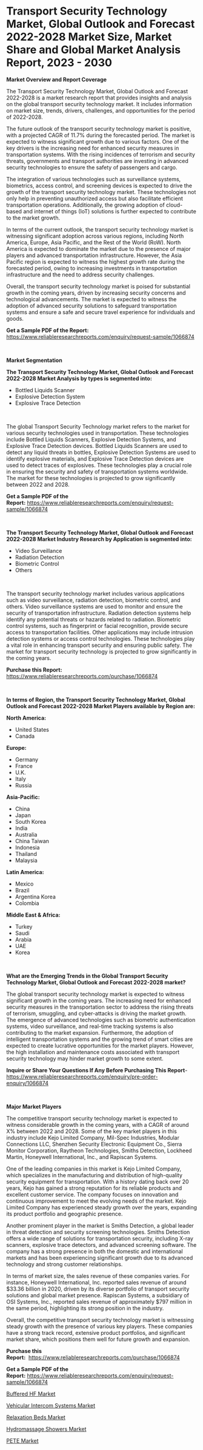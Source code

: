 <p><h1>Transport Security Technology Market, Global Outlook and Forecast 2022-2028 Market Size, Market Share and Global Market Analysis Report, 2023 - 2030</h1></p><p><strong>Market Overview and Report Coverage</strong></p>
<p><p>The Transport Security Technology Market, Global Outlook and Forecast 2022-2028 is a market research report that provides insights and analysis on the global transport security technology market. It includes information on market size, trends, drivers, challenges, and opportunities for the period of 2022-2028.</p><p>The future outlook of the transport security technology market is positive, with a projected CAGR of 11.7% during the forecasted period. The market is expected to witness significant growth due to various factors. One of the key drivers is the increasing need for enhanced security measures in transportation systems. With the rising incidences of terrorism and security threats, governments and transport authorities are investing in advanced security technologies to ensure the safety of passengers and cargo.</p><p>The integration of various technologies such as surveillance systems, biometrics, access control, and screening devices is expected to drive the growth of the transport security technology market. These technologies not only help in preventing unauthorized access but also facilitate efficient transportation operations. Additionally, the growing adoption of cloud-based and internet of things (IoT) solutions is further expected to contribute to the market growth.</p><p>In terms of the current outlook, the transport security technology market is witnessing significant adoption across various regions, including North America, Europe, Asia Pacific, and the Rest of the World (RoW). North America is expected to dominate the market due to the presence of major players and advanced transportation infrastructure. However, the Asia Pacific region is expected to witness the highest growth rate during the forecasted period, owing to increasing investments in transportation infrastructure and the need to address security challenges.</p><p>Overall, the transport security technology market is poised for substantial growth in the coming years, driven by increasing security concerns and technological advancements. The market is expected to witness the adoption of advanced security solutions to safeguard transportation systems and ensure a safe and secure travel experience for individuals and goods.</p></p>
<p><strong>Get a Sample PDF of the Report:</strong> <a href="https://www.reliableresearchreports.com/enquiry/request-sample/1066874">https://www.reliableresearchreports.com/enquiry/request-sample/1066874</a></p>
<p>&nbsp;</p>
<p><strong>Market Segmentation</strong></p>
<p><strong>The Transport Security Technology Market, Global Outlook and Forecast 2022-2028 Market Analysis by types is segmented into:</strong></p>
<p><ul><li>Bottled Liquids Scanner</li><li>Explosive Detection System</li><li>Explosive Trace Detection</li></ul></p>
<p>&nbsp;</p>
<p><p>The global Transport Security Technology market refers to the market for various security technologies used in transportation. These technologies include Bottled Liquids Scanners, Explosive Detection Systems, and Explosive Trace Detection devices. Bottled Liquids Scanners are used to detect any liquid threats in bottles, Explosive Detection Systems are used to identify explosive materials, and Explosive Trace Detection devices are used to detect traces of explosives. These technologies play a crucial role in ensuring the security and safety of transportation systems worldwide. The market for these technologies is projected to grow significantly between 2022 and 2028.</p></p>
<p><strong>Get a Sample PDF of the Report:</strong>&nbsp;<a href="https://www.reliableresearchreports.com/enquiry/request-sample/1066874">https://www.reliableresearchreports.com/enquiry/request-sample/1066874</a></p>
<p>&nbsp;</p>
<p><strong>The Transport Security Technology Market, Global Outlook and Forecast 2022-2028 Market Industry Research by Application is segmented into:</strong></p>
<p><ul><li>Video Surveillance</li><li>Radiation Detection</li><li>Biometric Control</li><li>Others</li></ul></p>
<p>&nbsp;</p>
<p><p>The transport security technology market includes various applications such as video surveillance, radiation detection, biometric control, and others. Video surveillance systems are used to monitor and ensure the security of transportation infrastructure. Radiation detection systems help identify any potential threats or hazards related to radiation. Biometric control systems, such as fingerprint or facial recognition, provide secure access to transportation facilities. Other applications may include intrusion detection systems or access control technologies. These technologies play a vital role in enhancing transport security and ensuring public safety. The market for transport security technology is projected to grow significantly in the coming years.</p></p>
<p><strong>Purchase this Report:</strong>&nbsp; <a href="https://www.reliableresearchreports.com/purchase/1066874">https://www.reliableresearchreports.com/purchase/1066874</a></p>
<p>&nbsp;</p>
<p><strong>In terms of Region, the Transport Security Technology Market, Global Outlook and Forecast 2022-2028 Market Players available by Region are:</strong></p>
<p>
    <p> <strong> North America: </strong>
        <ul>
            <li>United States</li>
            <li>Canada</li>
        </ul>
        </p> 
    <p> <strong> Europe: </strong>
        <ul>
            <li>Germany</li>
            <li>France</li>
            <li>U.K.</li>
            <li>Italy</li>
            <li>Russia</li>
        </ul>
        </p> 
    <p> <strong> Asia-Pacific: </strong>
        <ul>
            <li>China</li>
            <li>Japan</li>
            <li>South Korea</li>
            <li>India</li>
            <li>Australia</li>
            <li>China Taiwan</li>
            <li>Indonesia</li>
            <li>Thailand</li>
            <li>Malaysia</li>
        </ul>
        </p> 
    <p> <strong> Latin America: </strong>
        <ul>
            <li>Mexico</li>
            <li>Brazil</li>
            <li>Argentina Korea</li>
            <li>Colombia</li>
        </ul>
        </p> 
    <p> <strong> Middle East & Africa: </strong>
        <ul>
            <li>Turkey</li>
            <li>Saudi</li>
            <li>Arabia</li>
            <li>UAE</li>
            <li>Korea</li>
        </ul>
    </p>
    </p>
<p>&nbsp;</p>
<p><strong>What are the Emerging Trends in the Global Transport Security Technology Market, Global Outlook and Forecast 2022-2028 market?</strong></p>
<p><p>The global transport security technology market is expected to witness significant growth in the coming years. The increasing need for enhanced security measures in the transportation sector to address the rising threats of terrorism, smuggling, and cyber-attacks is driving the market growth. The emergence of advanced technologies such as biometric authentication systems, video surveillance, and real-time tracking systems is also contributing to the market expansion. Furthermore, the adoption of intelligent transportation systems and the growing trend of smart cities are expected to create lucrative opportunities for the market players. However, the high installation and maintenance costs associated with transport security technology may hinder market growth to some extent.</p></p>
<p><strong>Inquire or Share Your Questions If Any Before Purchasing This Report</strong>- <a href="https://www.reliableresearchreports.com/enquiry/pre-order-enquiry/1066874">https://www.reliableresearchreports.com/enquiry/pre-order-enquiry/1066874</a></p>
<p>&nbsp;</p>
<p><strong>Major Market Players</strong></p>
<p><p>The competitive transport security technology market is expected to witness considerable growth in the coming years, with a CAGR of around X% between 2022 and 2028. Some of the key market players in this industry include Kejo Limited Company, Mil-Spec Industries, Modular Connections LLC, Shenzhen Security Electronic Equipment Co., Sierra Monitor Corporation, Raytheon Technologies, Smiths Detection, Lockheed Martin, Honeywell International, Inc., and Rapiscan Systems.</p><p>One of the leading companies in this market is Kejo Limited Company, which specializes in the manufacturing and distribution of high-quality security equipment for transportation. With a history dating back over 20 years, Kejo has gained a strong reputation for its reliable products and excellent customer service. The company focuses on innovation and continuous improvement to meet the evolving needs of the market. Kejo Limited Company has experienced steady growth over the years, expanding its product portfolio and geographic presence.</p><p>Another prominent player in the market is Smiths Detection, a global leader in threat detection and security screening technologies. Smiths Detection offers a wide range of solutions for transportation security, including X-ray scanners, explosive trace detectors, and advanced screening software. The company has a strong presence in both the domestic and international markets and has been experiencing significant growth due to its advanced technology and strong customer relationships.</p><p>In terms of market size, the sales revenue of these companies varies. For instance, Honeywell International, Inc. reported sales revenue of around $33.36 billion in 2020, driven by its diverse portfolio of transport security solutions and global market presence. Rapiscan Systems, a subsidiary of OSI Systems, Inc., reported sales revenue of approximately $797 million in the same period, highlighting its strong position in the industry.</p><p>Overall, the competitive transport security technology market is witnessing steady growth with the presence of various key players. These companies have a strong track record, extensive product portfolios, and significant market share, which positions them well for future growth and expansion.</p></p>
<p><strong>Purchase this Report:</strong>&nbsp;&nbsp;<a href="https://www.reliableresearchreports.com/purchase/1066874">https://www.reliableresearchreports.com/purchase/1066874</a></p>
<p></p>
<p><strong>Get a Sample PDF of the Report:</strong>&nbsp;<a href="https://www.reliableresearchreports.com/enquiry/request-sample/1066874">https://www.reliableresearchreports.com/enquiry/request-sample/1066874</a></p>
<p><p><a href="https://www.linkedin.com/pulse/buffered-hf-market-size-growth-forecast-from-2023-2030-oupxe/">Buffered HF Market</a></p><p><a href="https://www.reportprime.com/vehicular-intercom-systems-r4516">Vehicular Intercom Systems Market</a></p><p><a href="https://medium.com/@markuspagac/relaxation-beds-market-size-growth-forecast-2023-2030-ab21b752369e">Relaxation Beds Market</a></p><p><a href="https://medium.com/@sheilahaley2023/hydromassage-showers-market-size-growth-forecast-2023-2030-c7aa7d5556ef">Hydromassage Showers Market</a></p><p><a href="https://www.linkedin.com/pulse/pete-market-size-share-global-analysis-report-2023-2030-t1gne/">PETE Market</a></p></p>